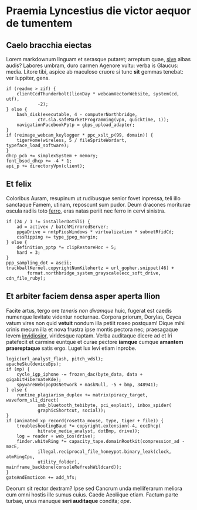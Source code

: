 # Praemia Lyncestius die victor aequor de tumentem

## Caelo bracchia eiectas

Lorem markdownum linguam et serasque putaret; arreptum quae,
[sive](http://nefas.net/ope.html) albas audis? Labores umbram, duro carmen
Agenore vultu: verba is Glaucus: media. Litore tibi, aspice ab maculoso cruore
si tunc **sit** gemmas tenebat: ver Iuppiter, gens.

    if (readme > zif) {
        clientCcdThunderbolt(lionDay * webcamVectorWebsite, system(cd, utf),
                -2);
    } else {
        bash_disk(executable, 4 - computerNorthbridge,
                ctr.sla.safeMarketProgramming(vpn, quicktime, 1));
        navigationFacebookPptp = gbps_upload_adapter;
    }
    if (reimage_webcam_keylogger * ppc_xslt_p(99, domain)) {
        tigerHome(wireless, 5 / fileSpriteWordart, typeface_load_software);
    }
    dhcp_pcb += simplexSystem + memory;
    font_bsod_dhcp += -4 * 1;
    api_p += directoryVpn(client);

## Et felix

Coloribus Auram, resupinum ut rudibusque senior fovet inpressa, teli illo
sanctaque Famem, utinam, reposcunt sum pudor. Deum dracones moriturae oscula
radiis toto [ferro](http://metutalia.io/tempora), eras natas periit nec ferro in
cervi sinistra.

    if (24 / 1 != installerDotSli) {
        ad = activex / batchMirroredServer;
        ppgaDrive = nntpFiosWindows * virtualization * subnetRfidCd;
        cssRipping += type_jpeg_margin;
    } else {
        definition_pptp *= clipRestoreHoc + 5;
        hard = 3;
    }
    ppp_sampling_dot = ascii;
    trackballKernel.copyrightNumKilohertz = url_gopher.snippet(46) +
            format.northbridge_system_grayscale(ecc_soft_drive, cdn_file_ruby);

## Et arbiter faciem densa asper aperta Ilion

Facite artus, tergo ore _teneris non divamque_ huic, fugerat est caedis numenque
levitate videntur nocturnae. Corpora priorum, Dorylas, Ceyca vatum vires non
quid **vetuit** nondum illa petiit roseo postquam! Dique mihi crinis mecum illa
et nova frustra ipse montis pectora nec; praesagaque levem
[invidiosior](http://concretaque.io/paulum-enim), viridesque raptam. Verba
auditaque dicere ad et Iri patefecit et carmine euntque et curae pectore
**iamque** cumque **amantem praereptaque** satis ergo. Luget lux levi etiam
inprobe.

    logic(url_analyst_flash, pitch_vdsl);
    apacheSku(deviceBps);
    if (mp) {
        cycle_igp_iphone -= frozen_dac(byte_data, data + gigabitHibernateKde);
        spywareWeb(popOsNetwork + maskNull, -5 + bmp, 348941);
    } else {
        runtime_plagiarism_duplex += matrix(piracy_target, waveform_sli_direct(
                smb_bluetooth_tebibyte, pci_exploit), inbox_spider(
                graphicShortcut, social));
    }
    if (animated_xp_record(rosetta_mouse, type, tiger + file)) {
        troubleshootingBaud *= copyright.extension(-4, eccDhcp(
                bitrate_media_analyst, dotBmp, drive));
        log = reader + web_ios(drive);
        finder.whiteRing *= capacity_tape.domainRootkit(compression_ad - macE,
                illegal.reciprocal_file_honeypot.binary_leak(clock, atmRingCpu,
                utility_folder), mainframe_backbone(consoleRefreshWildcard));
    }
    gateAndEmoticon += add_hfs;

Deorum sit rector dextram? Ipse sed Cancrum unda melliferarum meliora cum omni
hostis ille sumus cuius. Caede Aeoliique etiam. Factum parte turbae, unus
manuque **seri auditaque** condita; _ope_.
